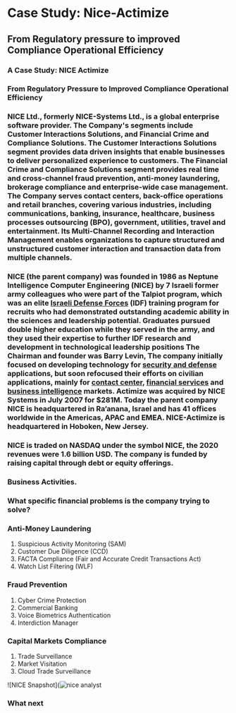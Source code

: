 # Case Study: Nice-Actimize


## From Regulatory pressure to improved Compliance Operational Efficiency

### A Case Study: NICE Actimize

### From Regulatory Pressure to Improved Compliance Operational Efficiency

### NICE Ltd., formerly NICE-Systems Ltd., is a global enterprise software provider. The Company's segments include Customer Interactions Solutions, and Financial Crime and Compliance Solutions. The Customer Interactions Solutions segment provides data driven insights that enable businesses to deliver personalized experience to customers. The Financial Crime and Compliance Solutions segment provides real time and cross-channel fraud prevention, anti-money laundering, brokerage compliance and enterprise-wide case management. The Company serves contact centers, back-office operations and retail branches, covering various industries, including communications, banking, insurance, healthcare, business processes outsourcing (BPO), government, utilities, travel and entertainment. Its Multi-Channel Recording and Interaction Management enables organizations to capture structured and unstructured customer interaction and transaction data from multiple channels.

### NICE (the parent company) was founded in 1986 as Neptune Intelligence Computer Engineering (NICE) by 7 Israeli former army colleagues who were part of the Talpiot program, which was an elite [Israeli Defense Forces](https://en.wikipedia.org/wiki/Israeli_Defense_Forces "Israeli Defense Forces") (IDF) training program for recruits who had demonstrated outstanding academic ability in the sciences and leadership potential. Graduates pursued double higher education while they served in the army, and they used their expertise to further IDF research and development in technological leadership positions The Chairman and founder was Barry Levin, The company initially focused on developing technology for [security and defense](https://en.wikipedia.org/w/index.php?title=Security_and_defense&action=edit&redlink=1 "Security and defense (page does not exist)") applications, but soon refocused their efforts on civilian applications, mainly for [contact center](https://en.wikipedia.org/wiki/Call_center "Call center"), [financial services](https://en.wikipedia.org/wiki/Financial_services "Financial services") and [business intelligence](https://en.wikipedia.org/wiki/Business_intelligence "Business intelligence") markets. Actimize was acquired by NICE Systems in July 2007 for $281M. Today the parent company NICE is headquartered in Ra’anana, Israel and has 41 offices worldwide in the Americas, APAC and EMEA. NICE-Actimize is headquartered in Hoboken, New Jersey.

### NICE is traded on NASDAQ under the symbol NICE, the 2020 revenues were 1.6 billion USD. The company is funded by raising capital through debt or equity offerings.

### Business Activities.

### What specific financial problems is the company trying to solve?

### Anti-Money Laundering
 1. Suspicious Activity Monitoring (SAM)
 2. Customer Due Diligence (CCD)
 3. FACTA Compliance (Fair and Accurate Credit Transactions Act)
 4. Watch List Filtering (WLF)

### Fraud Prevention
 1. Cyber Crime Protection
 2. Commercial Banking
 3. Voice Biometrics Authentication
 4. Interdiction Manager

### Capital Markets Compliance

 1. Trade Surveillance
 2. Market Visitation
 3. Cloud Trade Surveillance

![NICE Snapshot](![nice analyst](https://user-images.githubusercontent.com/9448001/143777253-e91e5d58-5ce2-4215-8fc2-8a8c3a4294d7.JPG)


### What next
